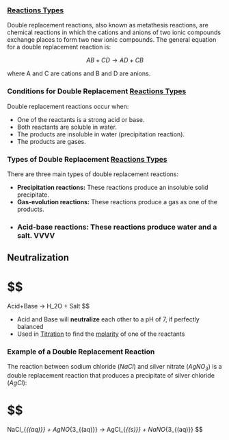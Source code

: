 
### [Reactions Types](./../Reactions-Types/)
Double replacement reactions, also known as metathesis reactions, are chemical reactions in which the cations and anions of two ionic compounds exchange places to form two new ionic compounds. The general equation for a double replacement reaction is:

$$
AB + CD → AD + CB
$$

where A and C are cations and B and D are anions.

### **Conditions for Double Replacement [Reactions Types](./../Reactions-Types/)**

Double replacement reactions occur when:

* One of the reactants is a strong acid or base.
* Both reactants are soluble in water.
* The products are insoluble in water (precipitation reaction).
* The products are gases.

### **Types of Double Replacement [Reactions Types](./../Reactions-Types/)**

There are three main types of double replacement reactions:

* **Precipitation reactions:** These reactions produce an insoluble solid precipitate.
* **Gas-evolution reactions:** These reactions produce a gas as one of the products.
- ### **Acid-base reactions:** These reactions produce water and a salt. VVVV
## Neutralization
# $$
Acid+Base → H_2O + Salt
$$
- Acid and Base will **neutralize** each other to a pH of 7, if perfectly balanced
- Used in [Titration](./../Titration/) to find the [molarity](./../molarity/) of one of the reactants

### **Example of a Double Replacement Reaction**

The reaction between sodium chloride ($NaCl$) and silver nitrate ($AgNO_3$) is a double replacement reaction that produces a precipitate of silver chloride ($AgCl$):

# $$
NaCl_{_{(aq)}} + AgNO_{3_{(aq)}} → AgCl_{_{(s)}} + NaNO_{3_{(aq)}}
$$

